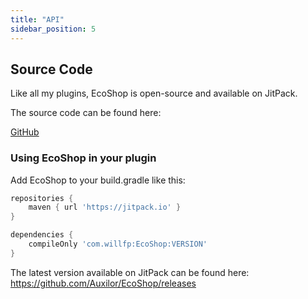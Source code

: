 ```yaml
---
title: "API"
sidebar_position: 5
---
```


## Source Code

Like all my plugins, EcoShop is open-source and available on JitPack.

The source code can be found here:

[GitHub](https://github.com/EcoShop/Actions)

### Using EcoShop in your plugin

Add EcoShop to your build.gradle like this:

```groovy
repositories {
    maven { url 'https://jitpack.io' }
}

dependencies {
    compileOnly 'com.willfp:EcoShop:VERSION'
}
```

The latest version available on JitPack can be found here:
https://github.com/Auxilor/EcoShop/releases